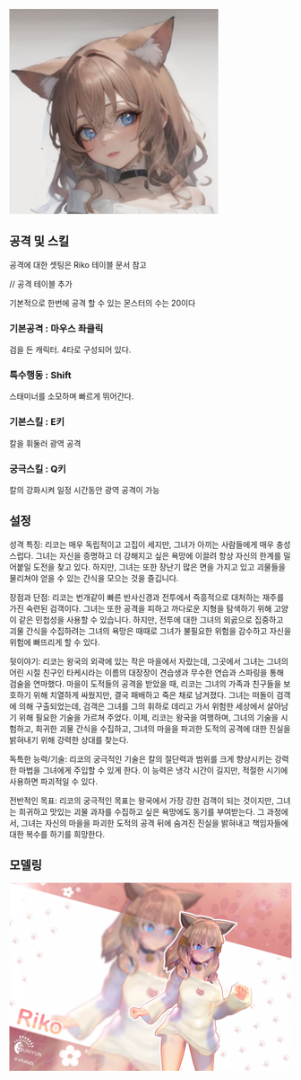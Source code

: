 ![rikoFace](./Images/face/riko.jpg)

## 공격 및 스킬

공격에 대한 셋팅은 Riko 테이블 문서 참고

// 공격 테이블 추가

기본적으로 한번에 공격 할 수 있는 몬스터의 수는 20이다

### 기본공격 : 마우스 좌클릭

검을 든 캐릭터. 4타로 구성되어 있다.

### 특수행동 : Shift

스태미너를 소모하며 빠르게 뛰어간다.

### 기본스킬 : E키

칼을 휘둘러 광역 공격

### 궁극스킬 : Q키

칼의 강화시켜 일정 시간동안 광역 공격이 가능

## 설정

성격 특징: 리코는 매우 독립적이고 고집이 세지만, 그녀가 아끼는 사람들에게 매우 충성스럽다. 그녀는 자신을 증명하고 더 강해지고 싶은 욕망에 이끌려 항상 자신의 한계를 밀어붙일 도전을 찾고 있다. 하지만, 그녀는 또한 장난기 많은 면을 가지고 있고 괴물들을 물리쳐야 얻을 수 있는 간식을 모으는 것을 즐깁니다.

장점과 단점: 리코는 번개같이 빠른 반사신경과 전투에서 즉흥적으로 대처하는 재주를 가진 숙련된 검객이다. 그녀는 또한 공격을 피하고 까다로운 지형을 탐색하기 위해 고양이 같은 민첩성을 사용할 수 있습니다. 하지만, 전투에 대한 그녀의 외곬으로 집중하고 괴물 간식을 수집하려는 그녀의 욕망은 때때로 그녀가 불필요한 위험을 감수하고 자신을 위험에 빠뜨리게 할 수 있다.

뒷이야기: 리코는 왕국의 외곽에 있는 작은 마을에서 자랐는데, 그곳에서 그녀는 그녀의 어린 시절 친구인 타케시라는 이름의 대장장이 견습생과 무수한 연습과 스파링을 통해 검술을 연마했다. 마을이 도적들의 공격을 받았을 때, 리코는 그녀의 가족과 친구들을 보호하기 위해 치열하게 싸웠지만, 결국 패배하고 죽은 채로 남겨졌다. 그녀는 떠돌이 검객에 의해 구출되었는데, 검객은 그녀를 그의 휘하로 데리고 가서 위험한 세상에서 살아남기 위해 필요한 기술을 가르쳐 주었다. 이제, 리코는 왕국을 여행하며, 그녀의 기술을 시험하고, 희귀한 괴물 간식을 수집하고, 그녀의 마을을 파괴한 도적의 공격에 대한 진실을 밝혀내기 위해 강력한 상대를 찾는다.

독특한 능력/기술: 리코의 궁극적인 기술은 칼의 절단력과 범위를 크게 향상시키는 강력한 마법을 그녀에게 주입할 수 있게 한다. 이 능력은 냉각 시간이 길지만, 적절한 시기에 사용하면 파괴적일 수 있다.

전반적인 목표: 리코의 궁극적인 목표는 왕국에서 가장 강한 검객이 되는 것이지만, 그녀는 희귀하고 맛있는 괴물 과자를 수집하고 싶은 욕망에도 동기를 부여받는다. 그 과정에서, 그녀는 자신의 마을을 파괴한 도적의 공격 뒤에 숨겨진 진실을 밝혀내고 책임자들에 대한 복수를 하기를 희망한다.

## 모델링

![rikoModel](./Images/model/riko.webp)
